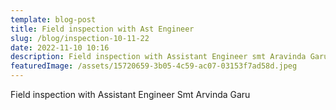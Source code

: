 ```yaml
---
template: blog-post
title: Field inspection with Ast Engineer
slug: /blog/inspection-10-11-22
date: 2022-11-10 10:16
description: Field inspection with Assistant Engineer smt Aravinda Garu
featuredImage: /assets/15720659-3b05-4c59-ac07-03153f7ad58d.jpeg
---
```

Field inspection with Assistant Engineer Smt Arvinda Garu